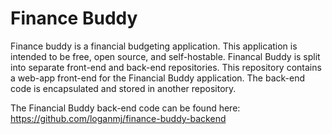 # Finance Buddy
Finance buddy is a financial budgeting application. This application is intended to be free, open source, and self-hostable. 
Financal Buddy is split into separate front-end and back-end repositories. This repository contains a web-app front-end for the Financial Buddy application.
The back-end code is encapsulated and stored in another repository. 

The Financial Buddy back-end code can be found here: https://github.com/loganmj/finance-buddy-backend
